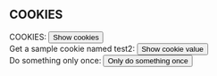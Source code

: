 ## COOKIES

<script> 
  document.cookie = "session=test GDPR"; 
  document.cookie = "favorite_task=collect Data"; 
  document.cookie = "username=Diana C";
  document.cookie = "browser=chrome";
  document.cookie = "browser=chrome";
  document.cookie = "expires=Fri, 11 Dec 2030 14:00:00 UTC";
  function alertCookie() { alert(document.cookie); } 
  
  
  
  document.cookie = "test1=Hello";
  document.cookie = "test2=World";

  const cookieValue = document.cookie
    .split('; ')
    .find(row => row.startsWith('test2='))
    .split('=')[1];

  function alertCookieValue() {
    alert(cookieValue);
  }


function doOnce() {
  if (!document.cookie.split('; ').find(row => row.startsWith('doSomethingOnlyOnce'))) {
    alert("Do something here!");
    document.cookie = "doSomethingOnlyOnce=true; expires=Fri, 31 Dec 2021 23:59:59 GMT";
  }
}



</script>

<body> 
  COOKIES: <button onclick="alertCookie()">Show cookies</button> 
<br>
 Get a sample cookie named test2: <button onclick="alertCookieValue()">Show cookie value</button>
<br>
 Do something only once: <button onclick="doOnce()">Only do something once</button>
<br>
  
</body>
